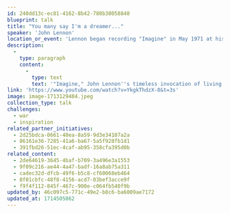 ```yaml
---
id: 240dd13c-ec81-4162-8b42-780b30058840
blueprint: talk
title: "You many say I'm a dreamer..."
speaker: 'John Lennon'
location_or_event: 'Lennon began recording "Imagine" in May 1971 at his home studio at Tittenhrust Park in England'
description:
  -
    type: paragraph
    content:
      -
        type: text
        text: '"Imagine," John Lennon''s timeless invocation of living in peace.'
link: 'https://www.youtube.com/watch?v=YkgkThdzX-8&t=3s'
image: image-1713129404.jpeg
collection_type: talk
challenges:
  - war
  - inspiration
related_partner_initiatives:
  - 2d25bdca-0661-40ea-8a59-9d3e34107a2a
  - 86161e36-7285-41a6-ba67-5a5f928fb1d1
  - 391fbd26-51ec-4caf-ab95-358cfa395d0b
related_content:
  - 2de64619-3645-4baf-b709-3a496e3a1553
  - 9f09c216-ae44-4a47-badf-16a8ab75a311
  - cadec32d-dfcb-49f6-b5c8-cf60068eb464
  - 8f01cbfc-48f8-4156-acd7-03bef3acce9f
  - f9f4f112-845f-467c-900e-c064fb540f9b
updated_by: 46c097c5-771c-49e2-b8c6-ba6009ae7172
updated_at: 1714505862
---
```

